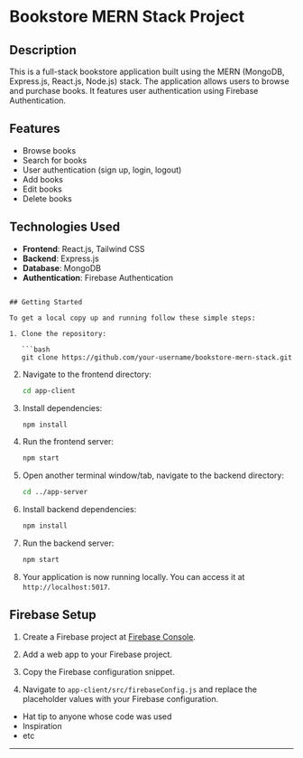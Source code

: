 # Bookstore MERN Stack Project

## Description

This is a full-stack bookstore application built using the MERN (MongoDB, Express.js, React.js, Node.js) stack. The application allows users to browse and purchase books. It features user authentication using Firebase Authentication.

## Features

- Browse books
- Search for books
- User authentication (sign up, login, logout)
- Add books 
- Edit books
- Delete books

## Technologies Used

- **Frontend**: React.js, Tailwind CSS
- **Backend**: Express.js
- **Database**: MongoDB
- **Authentication**: Firebase Authentication

```

## Getting Started

To get a local copy up and running follow these simple steps:

1. Clone the repository:

   ```bash
   git clone https://github.com/your-username/bookstore-mern-stack.git
   ```

2. Navigate to the frontend directory:

   ```bash
   cd app-client
   ```

3. Install dependencies:

   ```bash
   npm install
   ```

4. Run the frontend server:

   ```bash
   npm start
   ```

5. Open another terminal window/tab, navigate to the backend directory:

   ```bash
   cd ../app-server
   ```

6. Install backend dependencies:

   ```bash
   npm install
   ```

7. Run the backend server:

   ```bash
   npm start
   ```

8. Your application is now running locally. You can access it at `http://localhost:5017`.

## Firebase Setup

1. Create a Firebase project at [Firebase Console](https://console.firebase.google.com/).

2. Add a web app to your Firebase project.

3. Copy the Firebase configuration snippet.

4. Navigate to `app-client/src/firebaseConfig.js` and replace the placeholder values with your Firebase configuration.


- Hat tip to anyone whose code was used
- Inspiration
- etc

---
